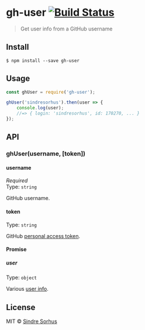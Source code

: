 # gh-user [![Build Status](https://travis-ci.org/sindresorhus/gh-user.svg?branch=master)](https://travis-ci.org/sindresorhus/gh-user)

> Get user info from a GitHub username


## Install

```
$ npm install --save gh-user
```


## Usage

```js
const ghUser = require('gh-user');

ghUser('sindresorhus').then(user => {
	console.log(user);
	//=> { login: 'sindresorhus', id: 170270, ... }
});
```


## API

### ghUser(username, [token])

#### username

*Required*  
Type: `string`

GitHub username.

#### token

Type: `string`  

GitHub [personal access token](https://github.com/settings/tokens/new).

#### Promise

##### user

Type: `object`

Various [user info](https://developer.github.com/v3/users/#response).


## License

MIT © [Sindre Sorhus](http://sindresorhus.com)
